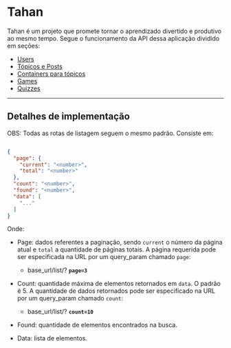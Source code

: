 # **Tahan**

Tahan é um projeto que promete tornar o aprendizado divertido e produtivo ao mesmo tempo. Segue o funcionamento da API dessa aplicação dividido em seções:

- [Users](./docs/users.md)
- [Tópicos e Posts](./docs/topics-and-posts.md)
- [Containers para tópicos](./docs/containers.md)
- [Games](./docs/game.md)
- [Quizzes](./docs/quizzes.md)


<hr>

## **Detalhes de implementação**

OBS: Todas as rotas de listagem seguem o mesmo padrão. Consiste em:

```json

{
  "page": {
    "current": "<number>",
    "total": "<number>"
  },
  "count": "<number>",
  "found": "<number>",
  "data": [     
    "..."
  ]
}
```

Onde:
- Page: dados referentes a paginação, sendo ```current``` o número da página atual e ```total``` a quantidade de páginas totais. A página requerida pode ser especificada na URL por um query_param chamado ```page```:
    - base_url/list/? **```page=3```**

- Count: quantidade máxima de elementos retornados em ```data```. O padrão é 5. A quantidade de dados retornados pode ser especificado na URL por um query_param chamado ```count```:
    - base_url/list/? **```count=10```**

- Found: quantidade de elementos encontrados na busca.

- Data: lista de elementos.
